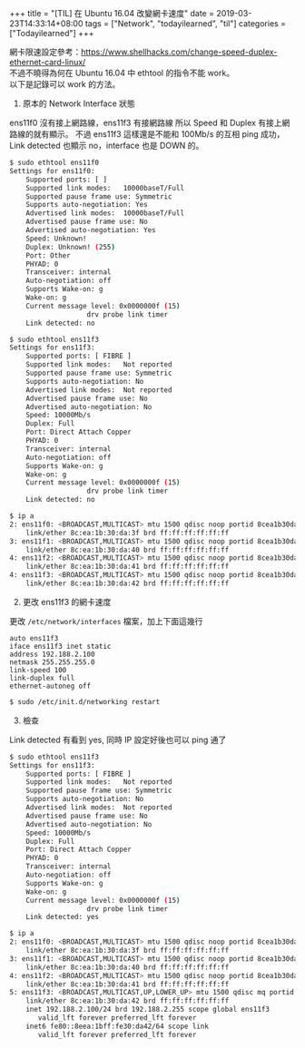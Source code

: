 +++
title = "[TIL] 在 Ubuntu 16.04 改變網卡速度"
date = 2019-03-23T14:33:14+08:00
tags = ["Network", "todayilearned", "til"]
categories = ["Todayilearned"]
+++

網卡限速設定參考：https://www.shellhacks.com/change-speed-duplex-ethernet-card-linux/  
不過不曉得為何在 Ubuntu 16.04 中 ethtool 的指令不能 work。  
以下是記錄可以 work 的方法。  

1. 原本的 Network Interface 狀態  

ens11f0 沒有接上網路線，ens11f3 有接網路線 所以 Speed 和 Duplex 有接上網路線的就有顯示。 不過 ens11f3 這樣還是不能和 100Mb/s 的互相 ping 成功，Link detected 也顯示 no，interface 也是 DOWN 的。  

```sh
$ sudo ethtool ens11f0
Settings for ens11f0:
    Supported ports: [ ]
    Supported link modes:   10000baseT/Full
    Supported pause frame use: Symmetric
    Supports auto-negotiation: Yes
    Advertised link modes:  10000baseT/Full
    Advertised pause frame use: No
    Advertised auto-negotiation: Yes
    Speed: Unknown!
    Duplex: Unknown! (255)
    Port: Other
    PHYAD: 0
    Transceiver: internal
    Auto-negotiation: off
    Supports Wake-on: g
    Wake-on: g
    Current message level: 0x0000000f (15)
                   drv probe link timer
    Link detected: no

$ sudo ethtool ens11f3
Settings for ens11f3:
    Supported ports: [ FIBRE ]
    Supported link modes:   Not reported
    Supported pause frame use: Symmetric
    Supports auto-negotiation: No
    Advertised link modes:  Not reported
    Advertised pause frame use: No
    Advertised auto-negotiation: No
    Speed: 10000Mb/s
    Duplex: Full
    Port: Direct Attach Copper
    PHYAD: 0
    Transceiver: internal
    Auto-negotiation: off
    Supports Wake-on: g
    Wake-on: g
    Current message level: 0x0000000f (15)
                   drv probe link timer
    Link detected: no

$ ip a
2: ens11f0: <BROADCAST,MULTICAST> mtu 1500 qdisc noop portid 8cea1b30da3f state DOWN group default qlen 1000
    link/ether 8c:ea:1b:30:da:3f brd ff:ff:ff:ff:ff:ff
3: ens11f1: <BROADCAST,MULTICAST> mtu 1500 qdisc noop portid 8cea1b30da40 state DOWN group default qlen 1000
    link/ether 8c:ea:1b:30:da:40 brd ff:ff:ff:ff:ff:ff
4: ens11f2: <BROADCAST,MULTICAST> mtu 1500 qdisc noop portid 8cea1b30da41 state DOWN group default qlen 1000
    link/ether 8c:ea:1b:30:da:41 brd ff:ff:ff:ff:ff:ff
4: ens11f3: <BROADCAST,MULTICAST> mtu 1500 qdisc noop portid 8cea1b30da42 state DOWN group default qlen 1000
    link/ether 8c:ea:1b:30:da:42 brd ff:ff:ff:ff:ff:ff

```

2. 更改 ens11f3 的網卡速度

更改 `/etc/network/interfaces` 檔案，加上下面這幾行  

```
auto ens11f3
iface ens11f3 inet static
address 192.188.2.100
netmask 255.255.255.0
link-speed 100
link-duplex full
ethernet-autoneg off
```

```sh
$ sudo /etc/init.d/networking restart
```

3. 檢查

Link detected 有看到 yes, 同時 IP 設定好後也可以 ping 通了  

```sh
$ sudo ethtool ens11f3
Settings for ens11f3:
    Supported ports: [ FIBRE ]
    Supported link modes:   Not reported
    Supported pause frame use: Symmetric
    Supports auto-negotiation: No
    Advertised link modes:  Not reported
    Advertised pause frame use: No
    Advertised auto-negotiation: No
    Speed: 10000Mb/s
    Duplex: Full
    Port: Direct Attach Copper
    PHYAD: 0
    Transceiver: internal
    Auto-negotiation: off
    Supports Wake-on: g
    Wake-on: g
    Current message level: 0x0000000f (15)
                   drv probe link timer
    Link detected: yes

$ ip a
2: ens11f0: <BROADCAST,MULTICAST> mtu 1500 qdisc noop portid 8cea1b30da3f state DOWN group default qlen 1000
    link/ether 8c:ea:1b:30:da:3f brd ff:ff:ff:ff:ff:ff
3: ens11f1: <BROADCAST,MULTICAST> mtu 1500 qdisc noop portid 8cea1b30da40 state DOWN group default qlen 1000
    link/ether 8c:ea:1b:30:da:40 brd ff:ff:ff:ff:ff:ff
4: ens11f2: <BROADCAST,MULTICAST> mtu 1500 qdisc noop portid 8cea1b30da41 state DOWN group default qlen 1000
    link/ether 8c:ea:1b:30:da:41 brd ff:ff:ff:ff:ff:ff
5: ens11f3: <BROADCAST,MULTICAST,UP,LOWER_UP> mtu 1500 qdisc mq portid 8cea1b30da42 state UP group default qlen 1000
    link/ether 8c:ea:1b:30:da:42 brd ff:ff:ff:ff:ff:ff
    inet 192.188.2.100/24 brd 192.188.2.255 scope global ens11f3
       valid_lft forever preferred_lft forever
    inet6 fe80::8eea:1bff:fe30:da42/64 scope link
       valid_lft forever preferred_lft forever
```


